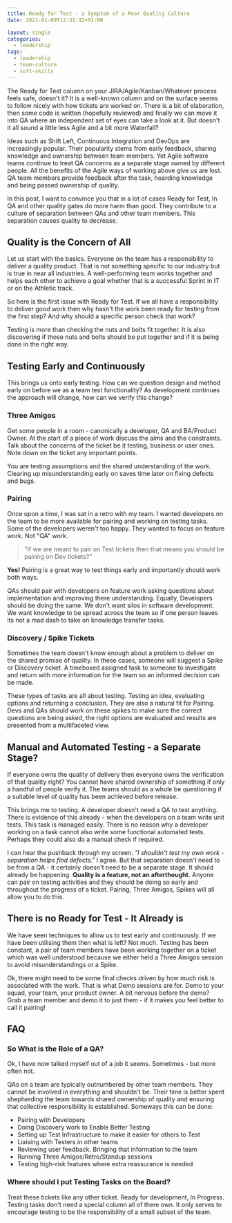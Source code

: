 ```yaml
---
title: Ready for Test - a Symptom of a Poor Quality Culture 
date: 2021-01-09T12:31:32+01:00

layout: single
categories:
  - leadership
tags:
  - leadership
  - team-culture
  - soft-skills
---
```

The Ready for Test column on your JIRA/Agile/Kanban/Whatever process feels safe, doesn't it?
It is a well-known column and on the surface seems to follow nicely with how tickets are worked on.
There is a bit of elaboration, then some code is written (hopefully reviewed) and finally
we can move it into QA where an independent set of eyes can take a look at it. But doesn't it
all sound a little less Agile and a bit more Waterfall?

Ideas such as Shift Left, Continuous Integration and DevOps are increasingly popular. Their popularity
stems from early feedback, sharing knowledge and ownership between team members. Yet Agile software
teams continue to treat QA concerns as a separate stage owned by different people. All the benefits of
the Agile ways of working above give us are lost. QA team members provide feedback after the task,
hoarding knowledge and being passed ownership of quality.

In this post, I want to convince you that in a lot of cases Ready for Test, In QA and other quality
gates do more harm than good. They contribute to a culture of separation between QAs and other team
members. This separation causes quality to decrease.

## Quality is the Concern of All

Let us start with the basics. Everyone on the team has a responsibility to deliver a quality product.
That is not something specific to our industry but is true in near all industries. A well-performing team
works together and helps each other to achieve a goal whether that is a successful Sprint in IT or
on the Athletic track.

So here is the first issue with Ready for Test. If we all have a responsibility to deliver good work then why
hasn't the work been ready for testing from the first step? And why should a specific person check that work?

Testing is more than checking the nuts and bolts fit together. It is also discovering if those nuts and bolts
should be put together and if it is being done in the right way.

## Testing Early and Continuously

This brings us onto early testing. How can we question design and method early on before we as a team
test functionality? As development continues the approach will change, how can we verify this change?

### Three Amigos

Get some people in a room - canonically a developer, QA and BA/Product Owner. At the start of a piece of work
discuss the aims and the constraints. Talk about the concerns of the ticket be it testing, business or user ones.
Note down on the ticket any important points.

You are testing assumptions and the shared understanding of the work. Clearing up misunderstanding early on
saves time later on fixing defects and bugs.

### Pairing

Once upon a time, I was sat in a retro with my team. I wanted developers on the team to be more available for pairing
and working on testing tasks. Some of the developers weren't too happy. They wanted to focus on feature work. Not
"QA" work.

> "If we are meant to pair on Test tickets then that means you should be pairing on Dev tickets?"

**Yes!** Pairing is a great way to test things early and importantly should work both ways.

QAs should pair with developers on feature work asking questions about implementation and improving there understanding.
Equally, Developers should be doing the same. We don't want silos in software development. We want knowledge to be spread
across the team so if one person leaves its not a mad dash to take on knowledge transfer tasks.

### Discovery / Spike Tickets

Sometimes the team doesn't know enough about a problem to deliver on the shared promise of quality. In these cases, someone
will suggest a Spike or Discovery ticket. A timeboxed assigned task to someone to investigate and return with more
information for the team so an informed decision can be made.

These types of tasks are all about testing. Testing an idea, evaluating options and returning a conclusion. They are also
a natural fit for Pairing. Devs and QAs should work on these spikes to make sure the correct questions are being asked,
the right options are evaluated and results are presented from a multifaceted view.

## Manual and Automated Testing - a Separate Stage?

If everyone owns the quality of delivery then everyone owns the verification of that quality right? You cannot have shared
ownership of something if only a handful of people verify it. The teams should as a whole be questioning if a suitable
level of quality has been achieved before release.

This brings me to testing. A developer doesn't need a QA to test anything. There is evidence of this already - when the
developers on a team write unit tests. This task is managed easily. There is no reason why a developer working on a task
cannot also write some functional automated tests. Perhaps they could also do a manual check if required.

I can hear the pushback through my screen. *"I shouldn't test my own work - separation helps find defects."* I agree. But that
separation doesn't need to be from a QA - it certainly doesn't need to be a separate stage. It should already be happening.
**Quality is a feature, not an afterthought.** Anyone can pair on testing activities and they should be doing so early and throughout
the progress of a ticket. Pairing, Three Amigos, Spikes will all allow you to do this.

## There is no Ready for Test - It Already is

We have seen techniques to allow us to test early and continuously. If we have been utilising them then what is left? Not much.
Testing has been constant, a pair of team members have been working together on a ticket which was well understood because we
either held a Three Amigos session to avoid misunderstandings or a Spike.

Ok, there might need to be some final checks driven by how much risk is associated with the work. That is what Demo sessions are for.
Demo to your squad, your team, your product owner. A bit nervous before the demo? Grab a team member and demo it to just them -
if it makes you feel better to call it pairing!

## FAQ

### So What is the Role of a QA?

Ok, I have now talked myself out of a job it seems. Sometimes - but more often not.

QAs on a team are typically outnumbered by other team members. They cannot be involved in everything
and shouldn't be. Their time is better spent shepherding the team towards shared ownership of quality and
ensuring that collective responsibility is established. Someways this can be done:

* Pairing with Developers
* Doing Discovery work to Enable Better Testing
* Setting up Test Infrastructure to make it easier for others to Test
* Liaising with Testers in other teams
* Reviewing user feedback. Bringing that information to the team
* Running Three Amigos/Retro/Standup sessions
* Testing high-risk features where extra reassurance is needed

### Where should I put Testing Tasks on the Board?

Treat these tickets like any other ticket. Ready for development, In Progress. Testing tasks don't need a special
column all of there own. It only serves to encourage testing to be the responsibility of a small subset of
the team.